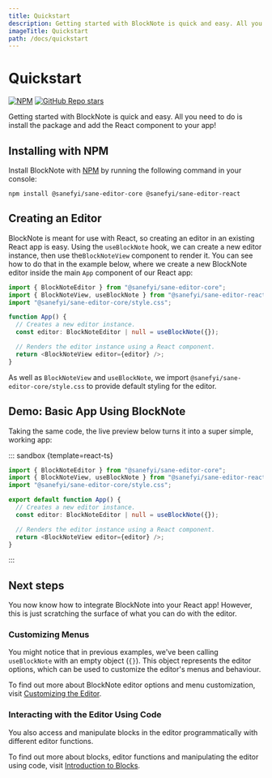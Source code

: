 ```yaml
---
title: Quickstart
description: Getting started with BlockNote is quick and easy. All you need to do is install the package and add the React component to your app!
imageTitle: Quickstart
path: /docs/quickstart
---
```


# Quickstart

<div><a href="https://www.npmjs.com/package/@sanefyi/sane-editor-core"><img style="display: inline" alt="NPM" src="https://img.shields.io/npm/v/@sanefyi/sane-editor-react"></a> <a href="https://github.com/TypeCellOS/BlockNote"><img style="display: inline" alt="GitHub Repo stars" src="https://img.shields.io/github/stars/TypeCellOS/BlockNote?style=social"></a></div>

Getting started with BlockNote is quick and easy. All you need to do is install the package and add the React component to your app!

## Installing with NPM

Install BlockNote with [NPM](https://docs.npmjs.com/downloading-and-installing-node-js-and-npm) by running the following command in your console:

```
npm install @sanefyi/sane-editor-core @sanefyi/sane-editor-react
```

## Creating an Editor

BlockNote is meant for use with React, so creating an editor in an existing React app is easy. Using the `useBlockNote` hook, we can create a new editor instance, then use the`BlockNoteView` component to render it. You can see how to do that in the example below, where we create a new BlockNote editor inside the main `App` component of our React app:

```typescript
import { BlockNoteEditor } from "@sanefyi/sane-editor-core";
import { BlockNoteView, useBlockNote } from "@sanefyi/sane-editor-react";
import "@sanefyi/sane-editor-core/style.css";

function App() {
  // Creates a new editor instance.
  const editor: BlockNoteEditor | null = useBlockNote({});

  // Renders the editor instance using a React component.
  return <BlockNoteView editor={editor} />;
}
```

As well as `BlockNoteView` and `useBlockNote`, we import `@sanefyi/sane-editor-core/style.css` to provide default styling for the editor.

## Demo: Basic App Using BlockNote

Taking the same code, the live preview below turns it into a super simple, working app:

::: sandbox {template=react-ts}

```typescript /App.tsx
import { BlockNoteEditor } from "@sanefyi/sane-editor-core";
import { BlockNoteView, useBlockNote } from "@sanefyi/sane-editor-react";
import "@sanefyi/sane-editor-core/style.css";

export default function App() {
  // Creates a new editor instance.
  const editor: BlockNoteEditor | null = useBlockNote({});

  // Renders the editor instance using a React component.
  return <BlockNoteView editor={editor} />;
}
```

:::

## Next steps

You now know how to integrate BlockNote into your React app! However, this is just scratching the surface of what you can do with the editor.

### Customizing Menus

You might notice that in previous examples, we've been calling `useBlockNote` with an empty object (`{}`). This object represents the editor options, which can be used to customize the editor's menus and behaviour.

To find out more about BlockNote editor options and menu customization, visit [Customizing the Editor](/docs/editor).

### Interacting with the Editor Using Code

You also access and manipulate blocks in the editor programmatically with different editor functions.

To find out more about blocks, editor functions and manipulating the editor using code, visit [Introduction to Blocks](/docs/blocks).

